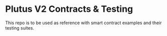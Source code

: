 # Plutus V2 Contracts & Testing


This repo is to be used as reference with smart contract examples and their testing suites.